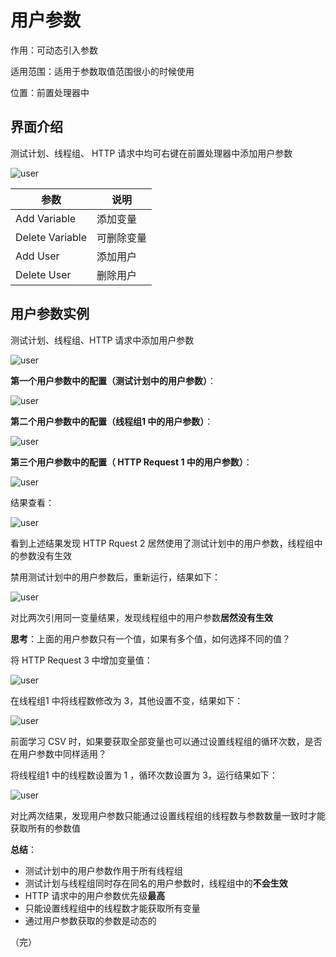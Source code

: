 # 用户参数

作用：可动态引入参数

适用范围：适用于参数取值范围很小的时候使用

位置：前置处理器中

## 界面介绍

测试计划、线程组、 HTTP 请求中均可右键在前置处理器中添加用户参数

![user](./images/user1.png)

| 参数            | 说明       |
| --------------- | ---------- |
| Add Variable    | 添加变量   |
| Delete Variable | 可删除变量 |
| Add User        | 添加用户   |
| Delete User     | 删除用户   |



## 用户参数实例

测试计划、线程组、HTTP 请求中添加用户参数

![user](./images/user2.png)



**第一个用户参数中的配置（测试计划中的用户参数）**：

![user](./images/user3.png)

**第二个用户参数中的配置（线程组1 中的用户参数）**：

![user](./images/user4.png)

**第三个用户参数中的配置（ HTTP Request 1 中的用户参数）**：

![user](./images/user5.png)

结果查看：

![user](./images/user6.png)

看到上述结果发现 HTTP Rquest 2 居然使用了测试计划中的用户参数，线程组中的参数没有生效

禁用测试计划中的用户参数后，重新运行，结果如下：

![user](./images/user7.png)

对比两次引用同一变量结果，发现线程组中的用户参数**居然没有生效**

**思考**：上面的用户参数只有一个值，如果有多个值，如何选择不同的值？

将 HTTP Request 3 中增加变量值：

![user](./images/user8.png)

在线程组1 中将线程数修改为 3，其他设置不变，结果如下：

![user](./images/user9.png)

前面学习 CSV 时，如果要获取全部变量也可以通过设置线程组的循环次数，是否在用户参数中同样适用？

将线程组1 中的线程数设置为 1 ，循环次数设置为 3，运行结果如下：

![user](./images/user10.png)

对比两次结果，发现用户参数只能通过设置线程组的线程数与参数数量一致时才能获取所有的参数值

**总结**：

+ 测试计划中的用户参数作用于所有线程组
+ 测试计划与线程组同时存在同名的用户参数时，线程组中的**不会生效**
+ HTTP 请求中的用户参数优先级**最高**
+ 只能设置线程组中的线程数才能获取所有变量
+ 通过用户参数获取的参数是动态的

（完）